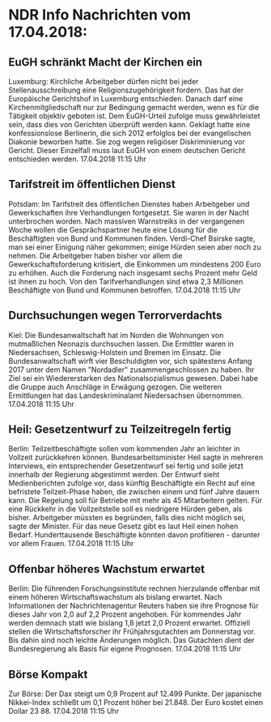 # NDR Info Nachrichten vom 17.04.2018:


## EuGH schränkt Macht der Kirchen ein
Luxemburg:	Kirchliche Arbeitgeber dürfen nicht bei jeder Stellenausschreibung eine Religionszugehörigkeit fordern. Das hat der Europäische Gerichtshof in Luxemburg entschieden. Danach darf eine Kirchenmitgliedschaft nur zur Bedingung gemacht werden, wenn es für die Tätigkeit objektiv geboten ist. Dem EuGH-Urteil zufolge muss gewährleistet sein, dass dies von Gerichten überprüft werden kann. Geklagt hatte eine konfessionslose Berlinerin, die sich 2012 erfolglos bei der evangelischen Diakonie beworben hatte. Sie zog wegen religiöser Diskriminierung vor Gericht. Dieser Einzelfall muss laut EuGH von einem deutschen Gericht entschieden werden. 17.04.2018 11:15 Uhr 

## Tarifstreit im öffentlichen Dienst
Potsdam: Im Tarifstreit des öffentlichen Dienstes haben Arbeitgeber und Gewerkschaften ihre Verhandlungen fortgesetzt. Sie waren in der Nacht unterbrochen worden. Nach massiven Warnstreiks in der vergangenen Woche wollen die Gesprächspartner heute eine Lösung für die Beschäftigten von Bund und Kommunen finden. Verdi-Chef Bsirske sagte, man sei einer Einigung näher gekommen; einige Hürden seien aber noch zu nehmen. Die Arbeitgeber haben bisher vor allem die Gewerkschaftsforderung kritisiert, die Einkommen um mindestens 200 Euro zu erhöhen. Auch die Forderung nach insgesamt sechs Prozent mehr Geld ist ihnen zu hoch. Von den Tarifverhandlungen sind etwa 2,3 Millionen Beschäftigte von Bund und Kommunen betroffen. 17.04.2018 11:15 Uhr 

## Durchsuchungen wegen Terrorverdachts
Kiel:	Die Bundesanwaltschaft hat im Norden die Wohnungen von mutmaßlichen Neonazis durchsuchen lassen. Die Ermittler waren in Niedersachsen, Schleswig-Holstein und Bremen im Einsatz. Die Bundesanwaltschaft wirft vier Beschuldigten vor, sich spätestens Anfang 2017 unter dem Namen "Nordadler" zusammengeschlossen zu haben. Ihr Ziel sei ein Wiedererstarken des Nationalsozialismus gewesen. Dabei habe die Gruppe auch Anschläge in Erwägung gezogen. Die weiteren Ermittlungen hat das Landeskriminalamt Niedersachsen übernommen. 17.04.2018 11:15 Uhr 

## Heil: Gesetzentwurf zu Teilzeitregeln fertig
Berlin: Teilzeitbeschäftigte sollen vom kommenden Jahr an leichter in Vollzeit zurückkehren können. Bundesarbeitsminister Heil sagte in mehreren Interviews, ein entsprechender Gesetzentwurf sei fertig und solle jetzt innerhalb der Regierung abgestimmt werden. Der Entwurf sieht Medienberichten zufolge vor, dass künftig Beschäftigte ein Recht auf eine befristete Teilzeit-Phase haben, die zwischen einem und fünf Jahre dauern kann. Die Regelung soll für Betriebe mit mehr als 45 Mitarbeitern gelten. Für eine Rückkehr in die Vollzeitstelle soll es niedrigere Hürden geben, als bisher. Arbeitgeber müssten es begründen, falls dies nicht möglich sei, sagte der Minister. Für das neue Gesetz gibt es laut Heil einen hohen Bedarf. Hunderttausende Beschäftigte könnten davon profitieren - darunter vor allem Frauen. 17.04.2018 11:15 Uhr 

## Offenbar höheres Wachstum erwartet
Berlin: Die führenden Forschungsinstitute rechnen hierzulande offenbar mit einem höheren Wirtschaftswachstum als bislang erwartet. Nach Informationen der Nachrichtenagentur Reuters haben sie ihre Prognose für dieses Jahr von 2,0 auf 2,2 Prozent angehoben. Für kommendes Jahr werden demnach statt wie bislang 1,8 jetzt 2,0 Prozent erwartet. Offiziell stellen die Wirtschaftsforscher ihr Frühjahrsgutachten am Donnerstag vor. Bis dahin sind noch leichte Änderungen möglich. Das Gutachten dient der Bundesregierung als Basis für eigene Prognosen. 17.04.2018 11:15 Uhr 

## Börse Kompakt
Zur Börse: Der Dax steigt um 0,9 Prozent auf 12.499 Punkte. Der japanische Nikkei-Index schließt um 0,1 Prozent höher bei 21.848. Der Euro kostet einen Dollar 23 88. 17.04.2018 11:15 Uhr 
